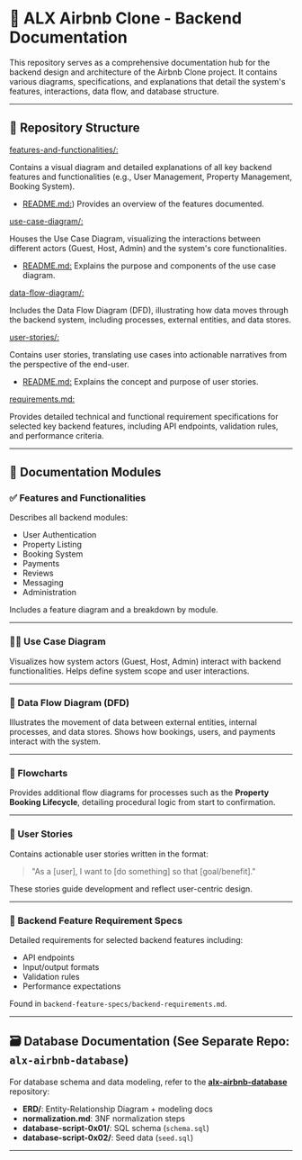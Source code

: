 # 🏡 ALX Airbnb Clone - Backend Documentation

This repository serves as a comprehensive documentation hub for the backend design and architecture of the Airbnb Clone project. It contains various diagrams, specifications, and explanations that detail the system's features, interactions, data flow, and database structure.

---

## 📁 Repository Structure

[features-and-functionalities/:](/features-and-functionalities/)

Contains a visual diagram and detailed explanations of all key backend features and functionalities (e.g., User Management, Property Management, Booking System).

- [README.md:](/features-and-functionalities/README.md)) Provides an overview of the features documented.

[use-case-diagram/:](/use-case-diagram/)

Houses the Use Case Diagram, visualizing the interactions between different actors (Guest, Host, Admin) and the system's core functionalities.

- [README.md:](/use-case-diagram/README.md) Explains the purpose and components of the use case diagram.

[data-flow-diagram/:](/data-flow-diagram/)

Includes the Data Flow Diagram (DFD), illustrating how data moves through the backend system, including processes, external entities, and data stores.


[user-stories/:](/user-stories/)

Contains user stories, translating use cases into actionable narratives from the perspective of the end-user.

- [README.md:](/user-stories/README.md) Explains the concept and purpose of user stories.

[requirements.md:](/requirements.md)

 Provides detailed technical and functional requirement specifications for selected key backend features, including API endpoints, validation rules, and performance criteria.

 
---

## 📌 Documentation Modules

### ✅ Features and Functionalities
Describes all backend modules:
- User Authentication
- Property Listing
- Booking System
- Payments
- Reviews
- Messaging
- Administration

Includes a feature diagram and a breakdown by module.

---

### 🧑‍💼 Use Case Diagram
Visualizes how system actors (Guest, Host, Admin) interact with backend functionalities. Helps define system scope and user interactions.

---

### 🔄 Data Flow Diagram (DFD)
Illustrates the movement of data between external entities, internal processes, and data stores. Shows how bookings, users, and payments interact with the system.

---

### 🔁 Flowcharts
Provides additional flow diagrams for processes such as the **Property Booking Lifecycle**, detailing procedural logic from start to confirmation.

---

### 👤 User Stories
Contains actionable user stories written in the format:

> "As a [user], I want to [do something] so that [goal/benefit]."

These stories guide development and reflect user-centric design.

---

### 📃 Backend Feature Requirement Specs
Detailed requirements for selected backend features including:

- API endpoints
- Input/output formats
- Validation rules
- Performance expectations

Found in `backend-feature-specs/backend-requirements.md`.

---

## 🗃️ Database Documentation (See Separate Repo: `alx-airbnb-database`)

For database schema and data modeling, refer to the [**alx-airbnb-database**](https://github.com/ahmedmkamal313/alx-airbnb-database) repository:

- **ERD/**: Entity-Relationship Diagram + modeling docs
- **normalization.md**: 3NF normalization steps
- **database-script-0x01/**: SQL schema (`schema.sql`)
- **database-script-0x02/**: Seed data (`seed.sql`)

---
